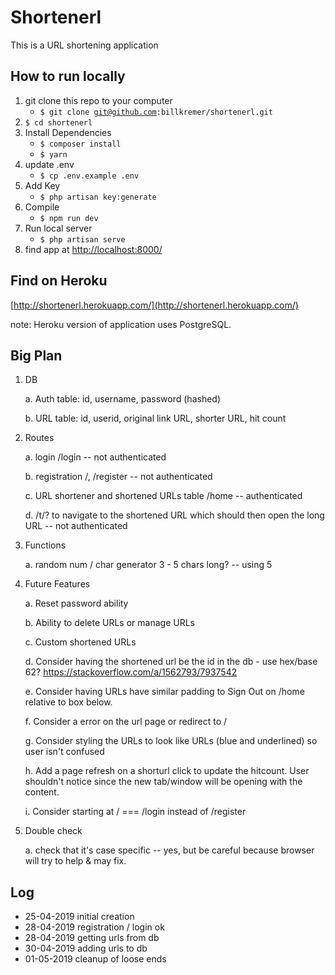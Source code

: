 # Shortenerl

This is a URL shortening application


## How to run locally

1. git clone this repo to your computer
    * <code>$ git clone git@github.com:billkremer/shortenerl.git</code>
2. <code>$ cd shortenerl</code>
3. Install Dependencies
    * <code>$ composer install</code>
    * <code>$ yarn</code>
4. update .env
    * <code>$ cp .env.example .env</code>
5. Add Key
    * <code>$ php artisan key:generate</code>
6. Compile
    * <code>$ npm run dev</code>
7. Run local server
    * <code>$ php artisan serve</code>
8. find app at [http://localhost:8000/](http://localhost:8000/)


## Find on Heroku

[http://shortenerl.herokuapp.com/](http://shortenerl.herokuapp.com/)

note: Heroku version of application uses PostgreSQL.


## Big Plan
1. DB

    a. Auth table: id, username, password (hashed)

    b. URL table: id, userid, original link URL, shorter URL, hit count



2. Routes

    a. login  /login -- not authenticated

    b. registration /, /register -- not authenticated

    c. URL shortener and shortened URLs table /home -- authenticated

    d. /t/? to navigate to the shortened URL which should then open the long URL -- not authenticated



3. Functions

    a. random num / char generator 3 - 5 chars long? -- using 5 



4. Future Features

	a. Reset password ability

	b. Ability to delete URLs or manage URLs

	c. Custom shortened URLs

	d. Consider having the shortened url be the id in the db - use hex/base 62? https://stackoverflow.com/a/1562793/7937542

	e. Consider having URLs have similar padding to Sign Out on /home relative to box below.

	f. Consider a error on the url page or redirect to /

	g. Consider styling the URLs to look like URLs (blue and underlined) so user isn't confused

	h. Add a page refresh on a shorturl click to update the hitcount.  User shouldn't notice since the new tab/window will be opening with the content.

	i. Consider starting at / === /login instead of /register



5. Double check

	a. check that it's case specific -- yes, but be careful because browser will try to help & may fix.


## Log
* 25-04-2019 initial creation
* 28-04-2019 registration / login ok
* 28-04-2019 getting urls from db
* 30-04-2019 adding urls to db 
* 01-05-2019 cleanup of loose ends 

